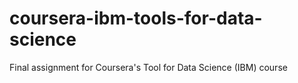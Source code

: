 # coursera-ibm-tools-for-data-science
Final assignment for Coursera's Tool for Data Science (IBM)  course
